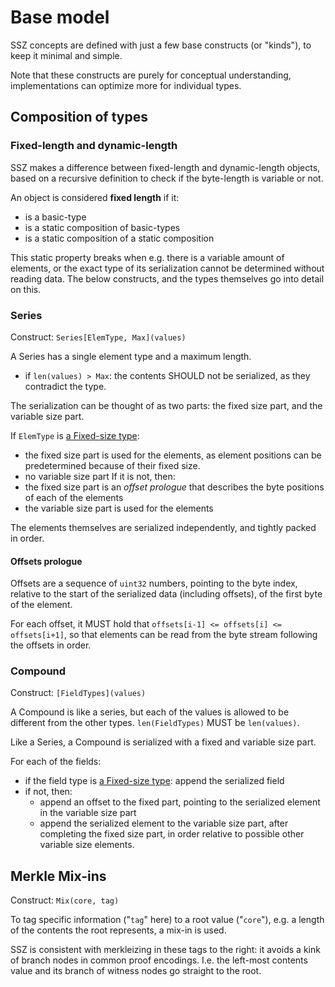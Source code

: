 # Base model

SSZ concepts are defined with just a few base constructs (or "kinds"), to keep it minimal and simple.

Note that these constructs are purely for conceptual understanding, implementations can optimize more for individual types.


## Composition of types

### Fixed-length and dynamic-length

SSZ makes a difference between fixed-length and dynamic-length objects, based on a recursive definition to check if the byte-length is variable or not.

An object is considered **fixed length** if it:
- is a basic-type
- is a static composition of basic-types
- is a static composition of a static composition

This static property breaks when e.g. there is a variable amount of elements, or the exact type of its serialization cannot be determined without reading data.
The below constructs, and the types themselves go into detail on this. 


### Series

Construct: `Series[ElemType, Max](values)`

A Series has a single element type and a maximum length.

- if `len(values) > Max`: the contents SHOULD not be serialized, as they contradict the type.

The serialization can be thought of as two parts: the fixed size part, and the variable size part.

If `ElemType` is [a Fixed-size type](TODO):
 - the fixed size part is used for the elements, as element positions can be predetermined because of their fixed size.
 - no variable size part
If it is not, then:
 - the fixed size part is an *offset prologue* that describes the byte positions of each of the elements
 - the variable size part is used for the elements

The elements themselves are serialized independently, and tightly packed in order.

#### Offsets prologue

Offsets are a sequence of `uint32` numbers, pointing to the byte index, relative to the start of the serialized data (including offsets), of the first byte of the element.

For each offset, it MUST hold that `offsets[i-1] <= offsets[i] <= offsets[i+1]`, so that elements can be read from the byte stream following the offsets in order.


### Compound

Construct: `[FieldTypes](values)`

A Compound is like a series, but each of the values is allowed to be different from the other types. `len(FieldTypes)` MUST be `len(values)`.

Like a Series, a Compound is serialized with a fixed and variable size part.

For each of the fields:
- if the field type is [a Fixed-size type](TODO): append the serialized field
- if not, then:
  - append an offset to the fixed part, pointing to the serialized element in the variable size part
  - append the serialized element to the variable size part, after completing the fixed size part, in order relative to possible other variable size elements.


## Merkle Mix-ins

Construct: `Mix(core, tag)`

To tag specific information ("`tag`" here) to a root value ("`core`"), e.g. a length of the contents the root represents, a mix-in is used.

SSZ is consistent with merkleizing in these tags to the right: it avoids a kink of branch nodes in common proof encodings.
I.e. the left-most contents value and its branch of witness nodes go straight to the root. 


